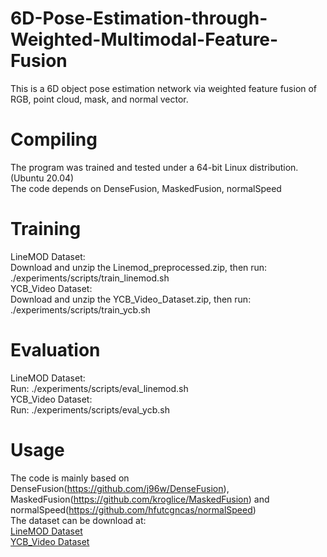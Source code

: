 # 6D-Pose-Estimation-through-Weighted-Multimodal-Feature-Fusion

This is a 6D object pose estimation network via weighted feature fusion of RGB, point cloud, mask, and normal vector.

# Compiling

The program was trained and tested under a 64-bit Linux distribution.(Ubuntu 20.04)  
The code depends on DenseFusion, MaskedFusion, normalSpeed

# Training

LineMOD Dataset:  
Download and unzip the Linemod_preprocessed.zip, then run: ./experiments/scripts/train_linemod.sh  
YCB_Video Dataset:  
Download and unzip the YCB_Video_Dataset.zip, then run: ./experiments/scripts/train_ycb.sh  

# Evaluation

LineMOD Dataset:  
Run: ./experiments/scripts/eval_linemod.sh  
YCB_Video Dataset:  
Run: ./experiments/scripts/eval_ycb.sh  

# Usage

The code is mainly based on DenseFusion(https://github.com/j96w/DenseFusion), MaskedFusion(https://github.com/kroglice/MaskedFusion) and normalSpeed(https://github.com/hfutcgncas/normalSpeed)  
The dataset can be download at:  
[LineMOD Dataset](https://hkustconnect-my.sharepoint.com/:u:/g/personal/yhebk_connect_ust_hk/ETW6iYHDbo1OsIbNJbyNBkABF7uJsuerB6c0pAiiIv6AHw?e=eXM1UE)  
[YCB_Video Dataset](https://rse-lab.cs.washington.edu/projects/posecnn/)  
